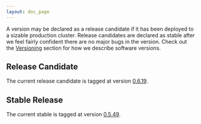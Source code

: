 ```yaml
---
layout: doc_page
---
```

A version may be declared as a release candidate if it has been deployed to a sizable production cluster. Release candidates are declared as stable after we feel fairly confident there are no major bugs in the version. Check out the [Versioning](Versioning.html) section for how we describe software versions.

Release Candidate
-----------------

The current release candidate is tagged at version [0.6.19](https://github.com/metamx/druid/tree/druid-0.6.19).

Stable Release
--------------

The current stable is tagged at version [0.5.49](https://github.com/metamx/druid/tree/druid-0.5.49).
